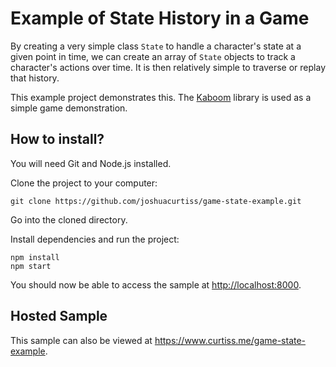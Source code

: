 Example of State History in a Game
==================================

By creating a very simple class `State` to handle a character's state at a given
point in time, we can create an array of `State` objects to track a character's
actions over time. It is then relatively simple to traverse or replay that history.

This example project demonstrates this. The [Kaboom](https://kaboomjs.com) library
is used as a simple game demonstration.

## How to install?

You will need Git and Node.js installed.

Clone the project to your computer:
```
git clone https://github.com/joshuacurtiss/game-state-example.git
```

Go into the cloned directory.

Install dependencies and run the project:
```
npm install
npm start
```

You should now be able to access the sample at <http://localhost:8000>.

## Hosted Sample

This sample can also be viewed at <https://www.curtiss.me/game-state-example>.
